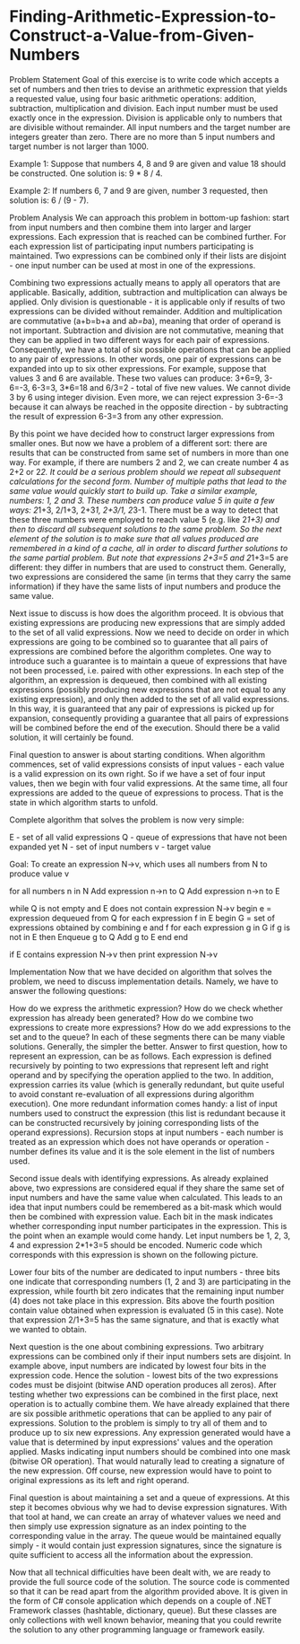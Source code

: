 # Finding-Arithmetic-Expression-to-Construct-a-Value-from-Given-Numbers

Problem Statement
Goal of this exercise is to write code which accepts a set of numbers and then tries to devise an arithmetic expression that yields a requested value, using four basic arithmetic operations: addition, subtraction, multiplication and division. Each input number must be used exactly once in the expression. Division is applicable only to numbers that are divisible without remainder. All input numbers and the target number are integers greater than zero. There are no more than 5 input numbers and target number is not larger than 1000.

Example 1: Suppose that numbers 4, 8 and 9 are given and value 18 should be constructed. One solution is: 9 * 8 / 4.

Example 2: If numbers 6, 7 and 9 are given, number 3 requested, then solution is: 6 / (9 - 7).

Problem Analysis
We can approach this problem in bottom-up fashion: start from input numbers and then combine them into larger and larger expressions. Each expression that is reached can be combined further. For each expression list of participating input numbers participating is maintained. Two expressions can be combined only if their lists are disjoint - one input number can be used at most in one of the expressions.

Combining two expressions actually means to apply all operators that are applicable. Basically, addition, subtraction and multiplication can always be applied. Only division is questionable - it is applicable only if results of two expressions can be divided without remainder. Addition and multiplication are commutative (a+b=b+a and a*b=b*a), meaning that order of operand is not important. Subtraction and division are not commutative, meaning that they can be applied in two different ways for each pair of expressions. Consequently, we have a total of six possible operations that can be applied to any pair of expressions. In other words, one pair of expressions can be expanded into up to six other expressions. For example, suppose that values 3 and 6 are available. These two values can produce: 3+6=9, 3-6=-3, 6-3=3, 3*6=18 and 6/3=2 - total of five new values. We cannot divide 3 by 6 using integer division. Even more, we can reject expression 3-6=-3 because it can always be reached in the opposite direction - by subtracting the result of expression 6-3=3 from any other expression.

By this point we have decided how to construct larger expressions from smaller ones. But now we have a problem of a different sort: there are results that can be constructed from same set of numbers in more than one way. For example, if there are numbers 2 and 2, we can create number 4 as 2+2 or 2*2. It could be a serious problem should we repeat all subsequent calculations for the second form. Number of multiple paths that lead to the same value would quickly start to build up. Take a similar example, numbers: 1, 2 and 3. These numbers can produce value 5 in quite a few ways: 2*1+3, 2/1+3, 2+3*1, 2+3/1, 2*3-1. There must be a way to detect that these three numbers were employed to reach value 5 (e.g. like 2*1+3) and then to discard all subsequent solutions to the same problem. So the next element of the solution is to make sure that all values produced are remembered in a kind of a cache, all in order to discard further solutions to the same partial problem. But note that expressions 2+3=5 and 2*1+3=5 are different: they differ in numbers that are used to construct them. Generally, two expressions are considered the same (in terms that they carry the same information) if they have the same lists of input numbers and produce the same value.

Next issue to discuss is how does the algorithm proceed. It is obvious that existing expressions are producing new expressions that are simply added to the set of all valid expressions. Now we need to decide on order in which expressions are going to be combined so to guarantee that all pairs of expressions are combined before the algorithm completes. One way to introduce such a guarantee is to maintain a queue of expressions that have not been processed, i.e. paired with other expressions. In each step of the algorithm, an expression is dequeued, then combined with all existing expressions (possibly producing new expressions that are not equal to any existing expression), and only then added to the set of all valid expressions. In this way, it is guaranteed that any pair of expressions is picked up for expansion, consequently providing a guarantee that all pairs of expressions will be combined before the end of the execution. Should there be a valid solution, it will certainly be found.

Final question to answer is about starting conditions. When algorithm commences, set of valid expressions consists of input values - each value is a valid expression on its own right. So if we have a set of four input values, then we begin with four valid expressions. At the same time, all four expressions are added to the queue of expressions to process. That is the state in which algorithm starts to unfold.


Complete algorithm that solves the problem is now very simple:

E - set of all valid expressions
Q - queue of expressions that have not been expanded yet
N - set of input numbers
v - target value

Goal: To create an expression N->v, which uses all numbers from N to produce value v

for all numbers n in N
    Add expression n->n to Q
    Add expression n->n to E

while Q is not empty and E does not contain expression N->v
    begin
        e = expression dequeued from Q
        for each expression f in E
            begin
                G = set of expressions obtained by combining e and f
                for each expression g in G
                    if g is not in E then
                        Enqueue g to Q
                        Add g to E
            end
    end

if E contains expression N->v then
    print expression N->v




Implementation
Now that we have decided on algorithm that solves the problem, we need to discuss implementation details. Namely, we have to answer the following questions:

How do we express the arithmetic expression?
How do we check whether expression has already been generated?
How do we combine two expressions to create more expressions?
How do we add expressions to the set and to the queue?
In each of these segments there can be many viable solutions. Generally, the simpler the better. Answer to first question, how to represent an expression, can be as follows. Each expression is defined recursively by pointing to two expressions that represent left and right operand and by specifying the operation applied to the two. In addition, expression carries its value (which is generally redundant, but quite useful to avoid constant re-evaluation of all expressions during algorithm execution). One more redundant information comes handy: a list of input numbers used to construct the expression (this list is redundant because it can be constructed recursively by joining corresponding lists of the operand expressions). Recursion stops at input numbers - each number is treated as an expression which does not have operands or operation - number defines its value and it is the sole element in the list of numbers used.

Second issue deals with identifying expressions. As already explained above, two expressions are considered equal if they share the same set of input numbers and have the same value when calculated. This leads to an idea that input numbers could be remembered as a bit-mask which would then be combined with expression value. Each bit in the mask indicates whether corresponding input number participates in the expression. This is the point when an example would come handy. Let input numbers be 1, 2, 3, 4 and expression 2*1+3=5 should be encoded. Numeric code which corresponds with this expression is shown on the following picture.

Lower four bits of the number are dedicated to input numbers - three bits one indicate that corresponding numbers (1, 2 and 3) are participating in the expression, while fourth bit zero indicates that the remaining input number (4) does not take place in this expression. Bits above the fourth position contain value obtained when expression is evaluated (5 in this case). Note that expression 2/1+3=5 has the same signature, and that is exactly what we wanted to obtain.

Next question is the one about combining expressions. Two arbitrary expressions can be combined only if their input numbers sets are disjoint. In example above, input numbers are indicated by lowest four bits in the expression code. Hence the solution - lowest bits of the two expressions codes must be disjoint (bitwise AND operation produces all zeros). After testing whether two expressions can be combined in the first place, next operation is to actually combine them. We have already explained that there are six possible arithmetic operations that can be applied to any pair of expressions. Solution to the problem is simply to try all of them and to produce up to six new expressions. Any expression generated would have a value that is determined by input expressions' values and the operation applied. Masks indicating input numbers should be combined into one mask (bitwise OR operation). That would naturally lead to creating a signature of the new expression. Off course, new expression would have to point to original expressions as its left and right operand.

Final question is about maintaining a set and a queue of expressions. At this step it becomes obvious why we had to devise expression signatures. With that tool at hand, we can create an array of whatever values we need and then simply use expression signature as an index pointing to the corresponding value in the array. The queue would be maintained equally simply - it would contain just expression signatures, since the signature is quite sufficient to access all the information about the expression.

Now that all technical difficulties have been dealt with, we are ready to provide the full source code of the solution. The source code is commented so that it can be read apart from the algorithm provided above. It is given in the form of C# console application which depends on a couple of .NET Framework classes (hashtable, dictionary, queue). But these classes are only collections with well known behavior, meaning that you could rewrite the solution to any other programming language or framework easily.
